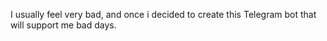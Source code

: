 I usually feel very bad, and once i decided to create this Telegram bot that will support me bad days.
